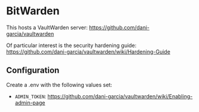 # BitWarden

This hosts a VaultWarden server: https://github.com/dani-garcia/vaultwarden

Of particular interest is the security hardening guide: https://github.com/dani-garcia/vaultwarden/wiki/Hardening-Guide

## Configuration

Create a .env with the following values set:

- `ADMIN_TOKEN`: https://github.com/dani-garcia/vaultwarden/wiki/Enabling-admin-page